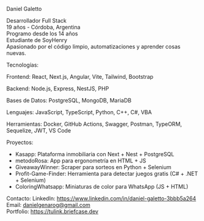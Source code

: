 Daniel Galetto

Desarrollador Full Stack  
19 años - Córdoba, Argentina  
Programo desde los 14 años  
Estudiante de SoyHenry  
Apasionado por el código limpio, automatizaciones y aprender cosas nuevas.

Tecnologías:

Frontend:
React, Next.js, Angular, Vite, Tailwind, Bootstrap

Backend:
Node.js, Express, NestJS, PHP

Bases de Datos:
PostgreSQL, MongoDB, MariaDB

Lenguajes:
JavaScript, TypeScript, Python, C++, C#, VBA

Herramientas:
Docker, GitHub Actions, Swagger, Postman, TypeORM, Sequelize, JWT, VS Code

Proyectos:

- Kasapp: Plataforma inmobiliaria con Next + Nest + PostgreSQL
- metodoRosa: App para ergonometría en HTML + JS
- GiveawayWinner: Scraper para sorteos en Python + Selenium
- Profit-Game-Finder: Herramienta para detectar juegos gratis (C# + .NET + Selenium)
- ColoringWhatsapp: Miniaturas de color para WhatsApp (JS + HTML)

Contacto:
LinkedIn: https://www.linkedin.com/in/daniel-galetto-3bbb5a264  
Email: danielgenarog@gmail.com  
Portfolio: https://tulink.briefcase.dev